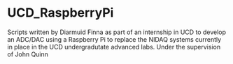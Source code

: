 # UCD_RaspberryPi
Scripts written by Diarmuid Finna as part of an internship
in UCD to develop an ADC/DAC using a Raspberry Pi to replace 
the NIDAQ systems currently in place in the UCD undergradutate
advanced labs.
Under the supervision of John Quinn
